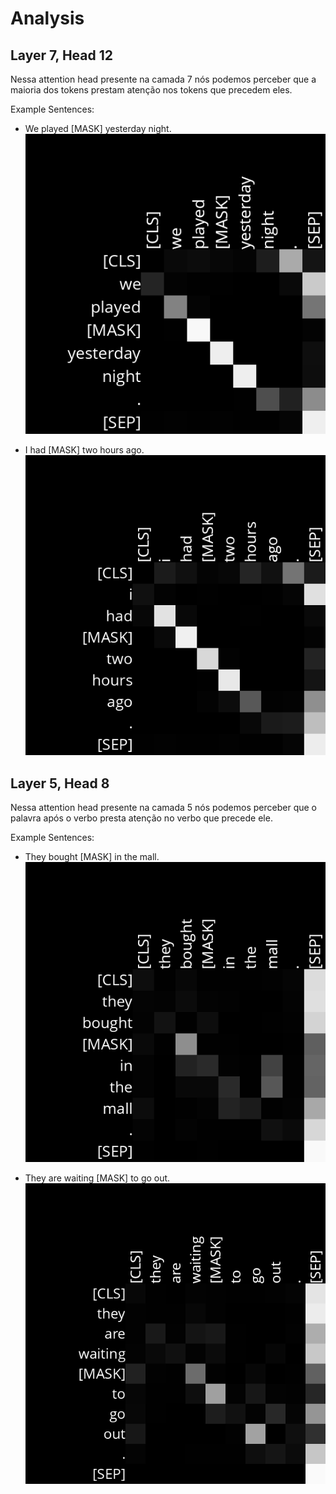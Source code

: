 # Analysis

## Layer 7, Head 12

Nessa attention head presente na camada 7 nós podemos perceber que a maioria dos tokens prestam atenção nos tokens que precedem eles. 

Example Sentences:
- We played [MASK] yesterday night.
![](diagrams/1_Attention_Layer7_Head12.png)

- I had [MASK] two hours ago.
![](diagrams/2_Attention_Layer7_Head12.png)

## Layer 5, Head 8

Nessa attention head presente na camada 5 nós podemos perceber que o palavra após o verbo presta atenção no verbo que precede ele.

Example Sentences:
- They bought [MASK] in the mall.
![](diagrams/1_Attention_Layer5_Head8.png)

- They are waiting [MASK] to go out.
![](diagrams/2_Attention_Layer5_Head8.png)
